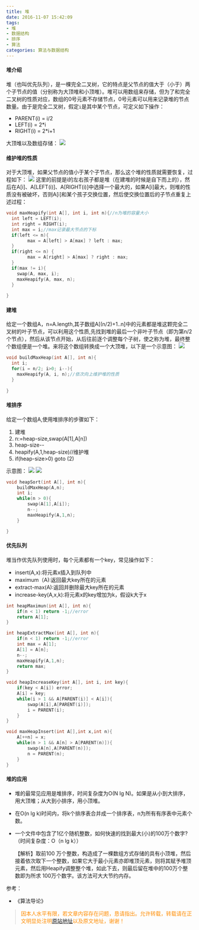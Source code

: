 ```yaml
---
title: 堆
date: 2016-11-07 15:42:09
tags: 
- 堆
- 数据结构
- 排序
- 算法
categories: 算法与数据结构
---
```


#### 堆介绍
堆（也叫优先队列），是一棵完全二叉树，它的特点是父节点的值大于（小于）两个子节点的值（分别称为大顶堆和小顶堆）。堆可以用数组来存储，但为了和完全二叉树的性质对应，数组的0号元素不存储节点，0号元素可以用来记录堆的节点数量。由于是完全二叉树，假定`i`是其中某个节点，可定义如下操作：

- PARENT(i) = i/2
- LEFT(i) = 2*i
- RIGHT(i) = 2*i+1

大顶堆以及数组存储：
![](/images/data-structure/heap-0.png)

#### 维护堆的性质
对于大顶堆，如果父节点的值小于某个子节点，那么这个堆的性质就需要恢复，过程如下：
![](/images/data-structure/heap-1.png)
这里的前提是i的左右孩子都是堆（在建堆的时候是自下而上的），然后在A[i]、A[LEFT(i)]、A[RIGHT(i)]中选择一个最大的，如果A[i]最大，则堆的性质没有被破坏，否则A[i]和某个孩子交换位置，然后使交换位置后的子节点重复上述过程：

```c
void maxHeapify(int A[], int i, int n){//n为堆的容量大小 
  int left = LEFT(i);
  int right = RIGHT(i);
  int max = i;//max记录最大节点的下标
  if(left <= n){
  		max = A[left] > A[max] ? left : max;
  }      
  if(right <= n) {
  		max = A[right] > A[max] ? right : max;
  }    
  if(max != i){
    swap(A, max, i);
    maxHeapify(A, max, n);
  }
 
}
```

#### 建堆
给定一个数组A，n=A.length,其子数组A[(n/2)+1..n]中的元素都是堆这颗完全二叉树的叶子节点，可以利用这个性质,先找到堆的最后一个非叶子节点（即为第n/2个节点），然后从该节点开始，从后往前逐个调整每个子树，使之称为堆，最终整个数组便是一个堆。来将这个数组转换成一个大顶堆，以下是一个示意图：
![](/images/data-structure/heap-2.png)

```c
void buildMaxHeap(int A[], int n){
  int i;
  for(i = n/2; i>0; i--){
    maxHeapify(A, i, n);//依次向上维护堆的性质
  }
 
}
```

#### 堆排序
给定一个数组A,使用堆排序的步骤如下：

1. 建堆
2. n:=heap-size,swap(A[1],A[n])
3. heap-size--
4. heapify(A,1,heap-size)//维护堆
5. if(heap-size>0) goto (2)

示意图：
![](/images/data-structure/heap-3.png)
![](/images/data-structure/heap-4.png)

```c
void heapSort(int A[], int n){
	buildMaxHeap(A,n);
	int i;
	while(n > 0){
		swap(A[1],A[i]);
		n--;
		maxHeapify(A,1,n);
	}

}
```

#### 优先队列
堆当作优先队列使用时，每个元素都有一个key，常见操作如下：

- insert(A,x):将元素x插入到队列中
- maximum（A):返回最大key所在的元素
- extract-max(A):返回并删除最大key所在的元素
- increase-key(A,x,k):将元素x的key增加为k，假设k大于x

```c
int heapMaximun(int A[], int n){
	if(n < 1) return -1;//error
	return A[1];
}
```

```c
int heapExtractMax(int A[], int n){
	if(n < 1) return -1;//error
	int max = A[1];
	A[1] = A[n];
	n--;
	maxHeapify(A,1,n);
	return max;
}
```

```c
void heapIncreaseKey(int A[], int i, int key){
	if(key < A[i]) error;
	A[i] = key;
	while(i > 1 && A[PARENT(i)] < A[i]){
		swap(A[i],A[PARENT(i)]);
		i = PARENT(i);
	}
}
```


```c
void maxHeapInsert(int A[],int x,int n){
	A[++n] = x;
	while(n > 1 && A[n] > A[PARENT(n)]){
		swap(A[n],A[PARENT(n)]);
		n = PARENT(n);
	}
}
```

#### 堆的应用
- 堆的最常见应用是堆排序，时间复杂度为O(N lg N)。如果是从小到大排序，用大顶堆；从大到小排序，用小顶堆。

- 在O(n lg k)时间内，将k个排序表合并成一个排序表，n为所有有序表中元素个数。

- 一个文件中包含了1亿个随机整数，如何快速的找到最大(小)的100万个数字?（时间复杂度：O（n lg k））

	【解析】取前100 万个整数，构造成了一棵数组方式存储的具有小顶堆，然后接着依次取下一个整数，如果它大于最小元素亦即堆顶元素，则将其赋予堆顶元素，然后用Heapify调整整个堆，如此下去，则最后留在堆中的100万个整数即为所求 100万个数字。该方法可大大节约内存。

参考：

- 《算法导论》

><font color= Darkorange>因本人水平有限，若文章内容存在问题，恳请指出。允许转载，转载请在正文明显处注明[原站地址](http://vinoit.me)以及原文地址，谢谢！</font> 



